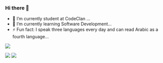 ### Hi there 👋

- 🔭 I’m currently student at CodeClan ...
- 🌱 I’m currently learning Software Development...
- ⚡ Fun fact: I speak three languages every day and can read Arabic as a fourth language...

<img align="center" src="https://github-readme-stats.vercel.app/api/<top-langs>/username=<Amna25>&theme=<radical>" />

![](https://img.shields.io/badge/<WORD_ON_LEFT>-<WORD_ON_RIGHT>-informational?style=flat&logo=<LOGO_NAME>&logoColor=white&color=2bbc8a)
![](https://img.shields.io/badge/<code>-<Python>-informational?style=flat&logo=data:image/svg%2bxml;base64,<BASE64_DATA>)




